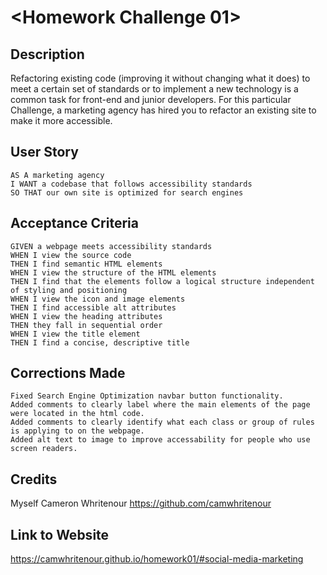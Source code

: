 # <Homework Challenge 01>

## Description

Refactoring existing code (improving it without changing what it does) to meet a certain set of standards or to implement a new technology is a common task for front-end and junior developers. For this particular Challenge, a marketing agency has hired you to refactor an existing site to make it more accessible.

## User Story

```
AS A marketing agency
I WANT a codebase that follows accessibility standards
SO THAT our own site is optimized for search engines
```

## Acceptance Criteria

```
GIVEN a webpage meets accessibility standards
WHEN I view the source code
THEN I find semantic HTML elements
WHEN I view the structure of the HTML elements
THEN I find that the elements follow a logical structure independent of styling and positioning
WHEN I view the icon and image elements
THEN I find accessible alt attributes
WHEN I view the heading attributes
THEN they fall in sequential order
WHEN I view the title element
THEN I find a concise, descriptive title
```

## Corrections Made

```
Fixed Search Engine Optimization navbar button functionality.
Added comments to clearly label where the main elements of the page were located in the html code.
Added comments to clearly identify what each class or group of rules is applying to on the webpage.
Added alt text to image to improve accessability for people who use screen readers.
```

## Credits

Myself Cameron Whritenour https://github.com/camwhritenour

## Link to Website

https://camwhritenour.github.io/homework01/#social-media-marketing
